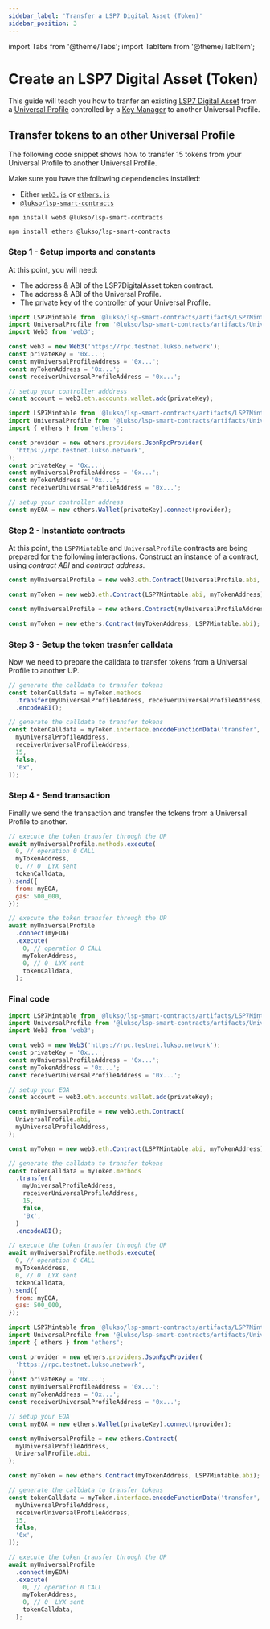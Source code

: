 ```yaml
---
sidebar_label: 'Transfer a LSP7 Digital Asset (Token)'
sidebar_position: 3
---
```


import Tabs from '@theme/Tabs';
import TabItem from '@theme/TabItem';

# Create an LSP7 Digital Asset (Token)

This guide will teach you how to tranfer an existing [LSP7 Digital Asset](../../standards/tokens/LSP7-Digital-Asset.md) from a [Universal Profile](../../standards/universal-profile/lsp0-erc725account.md) controlled by a [Key Manager](../../standards//universal-profile/lsp6-key-manager.md) to another Universal Profile.

## Transfer tokens to an other Universal Profile

The following code snippet shows how to transfer 15 tokens from your Universal Profile to another Universal Profile.

Make sure you have the following dependencies installed:

- Either [`web3.js`](https://github.com/web3/web3.js) or [`ethers.js`](https://github.com/ethers-io/ethers.js/)
- [`@lukso/lsp-smart-contracts`](https://github.com/lukso-network/lsp-smart-contracts/)

<Tabs>
  
  <TabItem value="web3js" label="web3.js">

```shell title="Install the dependencies"
npm install web3 @lukso/lsp-smart-contracts
```

  </TabItem>

  <TabItem value="ethersjs" label="ethers.js">

```shell title="Install the dependencies"
npm install ethers @lukso/lsp-smart-contracts
```

  </TabItem>

</Tabs>

### Step 1 - Setup imports and constants

At this point, you will need:

- The address & ABI of the LSP7DigitalAsset token contract.
- The address & ABI of the Universal Profile.
- The private key of the [controller](../../standards/universal-profile/lsp6-key-manager.md) of your Universal Profile.

<Tabs>
  
  <TabItem value="web3js" label="web3.js">

```javascript
import LSP7Mintable from '@lukso/lsp-smart-contracts/artifacts/LSP7Mintable.json';
import UniversalProfile from '@lukso/lsp-smart-contracts/artifacts/UniversalProfile.json';
import Web3 from 'web3';

const web3 = new Web3('https://rpc.testnet.lukso.network');
const privateKey = '0x...';
const myUniversalProfileAddress = '0x...';
const myTokenAddress = '0x...';
const receiverUniversalProfileAddress = '0x...';

// setup your controller adddress
const account = web3.eth.accounts.wallet.add(privateKey);
```

  </TabItem>

  <TabItem value="ethersjs" label="ethers.js">

```javascript
import LSP7Mintable from '@lukso/lsp-smart-contracts/artifacts/LSP7Mintable.json';
import UniversalProfile from '@lukso/lsp-smart-contracts/artifacts/UniversalProfile.json';
import { ethers } from 'ethers';

const provider = new ethers.providers.JsonRpcProvider(
  'https://rpc.testnet.lukso.network',
);
const privateKey = '0x...';
const myUniversalProfileAddress = '0x...';
const myTokenAddress = '0x...';
const receiverUniversalProfileAddress = '0x...';

// setup your controller address
const myEOA = new ethers.Wallet(privateKey).connect(provider);
```

  </TabItem>

</Tabs>

### Step 2 - Instantiate contracts

At this point, the `LSP7Mintable` and `UniversalProfile` contracts are being prepared for the following interactions. Construct an instance of a contract, using _contract ABI_ and _contract address_.

<Tabs>
  
  <TabItem value="web3js" label="web3.js">

<!-- prettier-ignore-start -->

```javascript
const myUniversalProfile = new web3.eth.Contract(UniversalProfile.abi, myUniversalProfileAddress);

const myToken = new web3.eth.Contract(LSP7Mintable.abi, myTokenAddress);
```

<!-- prettier-ignore-end -->

  </TabItem>

  <TabItem value="ethersjs" label="ethers.js">

<!-- prettier-ignore-start -->

```javascript
const myUniversalProfile = new ethers.Contract(myUniversalProfileAddress, UniversalProfile.abi);

const myToken = new ethers.Contract(myTokenAddress, LSP7Mintable.abi);
```

<!-- prettier-ignore-end -->

  </TabItem>

</Tabs>

### Step 3 - Setup the token trasnfer calldata

Now we need to prepare the calldata to transfer tokens from a Universal Profile to another UP.

<Tabs>
  
  <TabItem value="web3js" label="web3.js">

<!-- prettier-ignore-start -->

```javascript
// generate the calldata to transfer tokens
const tokenCalldata = myToken.methods
  .transfer(myUniversalProfileAddress, receiverUniversalProfileAddress, 15, false, '0x')
  .encodeABI();
```

<!-- prettier-ignore-end -->

  </TabItem>

  <TabItem value="ethersjs" label="ethers.js">

```javascript
// generate the calldata to transfer tokens
const tokenCalldata = myToken.interface.encodeFunctionData('transfer', [
  myUniversalProfileAddress,
  receiverUniversalProfileAddress,
  15,
  false,
  '0x',
]);
```

  </TabItem>

</Tabs>

### Step 4 - Send transaction

Finally we send the transaction and transfer the tokens from a Universal Profile to another.

<Tabs>
  
  <TabItem value="web3js" label="web3.js">

<!-- prettier-ignore-start -->

```javascript
// execute the token transfer through the UP
await myUniversalProfile.methods.execute(
  0, // operation 0 CALL
  myTokenAddress,
  0, // 0  LYX sent
  tokenCalldata,
).send({
  from: myEOA,
  gas: 500_000,
});
```

<!-- prettier-ignore-end -->

  </TabItem>

  <TabItem value="ethersjs" label="ethers.js">

<!-- prettier-ignore-start -->

```javascript
// execute the token transfer through the UP
await myUniversalProfile
  .connect(myEOA)
  .execute(
    0, // operation 0 CALL
    myTokenAddress,
    0, // 0  LYX sent
    tokenCalldata,
  );
```

<!-- prettier-ignore-end -->

  </TabItem>

</Tabs>

### Final code

<Tabs>
  
  <TabItem value="web3js" label="web3.js">

<!-- prettier-ignore-start -->

```javascript
import LSP7Mintable from '@lukso/lsp-smart-contracts/artifacts/LSP7Mintable.json';
import UniversalProfile from '@lukso/lsp-smart-contracts/artifacts/UniversalProfile.json';
import Web3 from 'web3';

const web3 = new Web3('https://rpc.testnet.lukso.network');
const privateKey = '0x...';
const myUniversalProfileAddress = '0x...';
const myTokenAddress = '0x...';
const receiverUniversalProfileAddress = '0x...';

// setup your EOA
const account = web3.eth.accounts.wallet.add(privateKey);

const myUniversalProfile = new web3.eth.Contract(
  UniversalProfile.abi,
  myUniversalProfileAddress,
);

const myToken = new web3.eth.Contract(LSP7Mintable.abi, myTokenAddress);

// generate the calldata to transfer tokens
const tokenCalldata = myToken.methods
  .transfer(
    myUniversalProfileAddress,
    receiverUniversalProfileAddress,
    15,
    false,
    '0x',
  )
  .encodeABI();

// execute the token transfer through the UP
await myUniversalProfile.methods.execute(
  0, // operation 0 CALL
  myTokenAddress,
  0, // 0  LYX sent
  tokenCalldata,
).send({
  from: myEOA,
  gas: 500_000,
});
```

<!-- prettier-ignore-end -->

  </TabItem>

  <TabItem value="ethersjs" label="ethers.js">

<!-- prettier-ignore-start -->

```javascript
import LSP7Mintable from '@lukso/lsp-smart-contracts/artifacts/LSP7Mintable.json';
import UniversalProfile from '@lukso/lsp-smart-contracts/artifacts/UniversalProfile.json';
import { ethers } from 'ethers';

const provider = new ethers.providers.JsonRpcProvider(
  'https://rpc.testnet.lukso.network',
);
const privateKey = '0x...';
const myUniversalProfileAddress = '0x...';
const myTokenAddress = '0x...';
const receiverUniversalProfileAddress = '0x...';

// setup your EOA
const myEOA = new ethers.Wallet(privateKey).connect(provider);

const myUniversalProfile = new ethers.Contract(
  myUniversalProfileAddress,
  UniversalProfile.abi,
);

const myToken = new ethers.Contract(myTokenAddress, LSP7Mintable.abi);

// generate the calldata to transfer tokens
const tokenCalldata = myToken.interface.encodeFunctionData('transfer', [
  myUniversalProfileAddress,
  receiverUniversalProfileAddress,
  15,
  false,
  '0x',
]);

// execute the token transfer through the UP
await myUniversalProfile
  .connect(myEOA)
  .execute(
    0, // operation 0 CALL
    myTokenAddress,
    0, // 0  LYX sent
    tokenCalldata,
  );
```

<!-- prettier-ignore-end -->

  </TabItem>

</Tabs>
